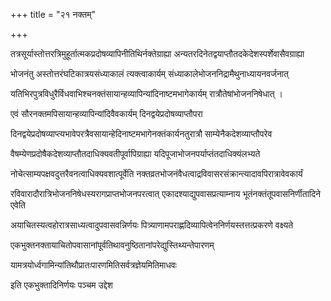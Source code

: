+++
title = "२१  नक्तम्"

+++

तत्रसूर्यास्तोत्तरत्रिमुहूर्तात्मकप्रदोषव्यापिनीतिथिर्नक्तेग्राह्या अन्यतरदिनेतद्वयाप्तौतदकेदेशस्पर्शेवासैवग्राह्या

भोजनंतु अस्तोत्तरंघटिकात्रयसंध्याकालं त्यक्त्वाकार्यम् संध्याकालेभोजननिद्रामैथुनाध्यायनवर्जनात्

यतिभिरपुत्रविधुरैर्विधवाभिश्चनक्तंसायान्हव्यापिन्यांदिनाष्टमभागेकार्यम् रात्रौतेषांभोजननिषेधात् ।

एवं सौरनक्तमपिसायान्हव्यापिन्यांदिवैवकार्यम् दिनद्वयेप्रदोषव्याप्तौपरा

दिनद्वयेप्रदोषव्याप्त्यभावेपरत्रैवसायान्हेदिनाष्टमभागेनक्तंकार्यनतुरात्रौ साम्येनैकदेशव्याप्तौपरेव

वैषम्येणप्रदोषैकदेशव्याप्तौतदाधिक्यवतीपूर्वापिग्राह्या यदिपूजाभोजनपर्याप्तंतदाधिक्यंलभ्यते

नोचेत्साम्यपक्षवदुत्तरैवनत्वाधिक्यवशात्पूर्वेति नक्तव्रतभोजनंवैधत्वाद्रविवासरसंक्रान्त्यादावपिरात्रावेवकार्यं

रविवारादौरात्रिभोजननिषेधस्यरागप्राप्तभोजनपरत्वात् एकादश्याद्युपवासप्रत्याम्नाय भूतंनक्तंतूपवासनिर्णीतादिने एवेति

अयाचितस्यत्वहोरात्रसाध्यत्वादुपवासवन्निर्णयः पित्र्याणामपराह्णदिव्यापित्वेननिर्णयस्तत्तत्प्रकरणे वक्ष्यते

एकभुक्तनक्तायाचितोपवासानांपूर्वतिथावनुष्ठितानांपरेद्युस्तिथ्यन्तेपारणम्

यामत्रयोर्ध्वगामिन्यांतिथौप्रातःपारणमितिसर्वत्रज्ञेयमितिमाधवः

इति एकभुक्तादिनिर्णयः पञ्चम उद्देश
